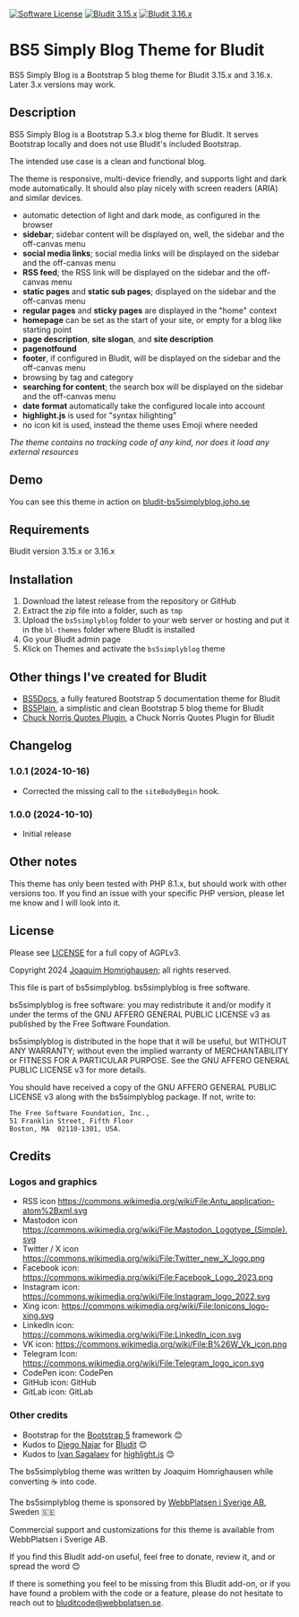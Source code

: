 [![Software License](https://img.shields.io/badge/License-AGPLv3-green.svg?style=flat-square)](LICENSE) [![Bludit 3.15.x](https://img.shields.io/badge/Bludit-3.15.x-blue.svg?style=flat-square)](https://bludit.com) [![Bludit 3.16.x](https://img.shields.io/badge/Bludit-3.16.x-blue.svg?style=flat-square)](https://bludit.com)

# BS5 Simply Blog Theme for Bludit

BS5 Simply Blog is a Bootstrap 5 blog theme for Bludit 3.15.x and 3.16.x. Later 3.x versions may work.

## Description

BS5 Simply Blog is a Bootstrap 5.3.x blog theme for Bludit. It serves Bootstrap locally and does not use Bludit's included Bootstrap.

The intended use case is a clean and functional blog.

The theme is responsive, multi-device friendly, and supports light and dark mode automatically. It should also play nicely with screen readers (ARIA) and similar devices.

* automatic detection of light and dark mode, as configured in the browser
* **sidebar**; sidebar content will be displayed on, well, the sidebar and the off-canvas menu
* **social media links**; social media links will be displayed on the sidebar and the off-canvas menu
* **RSS feed**; the RSS link will be displayed on the sidebar and the off-canvas menu
* **static pages** and **static sub pages**; displayed on the sidebar and the off-canvas menu
* **regular pages** and **sticky pages** are displayed in the "home" context
* **homepage** can be set as the start of your site, or empty for a blog like starting point
* **page description**, **site slogan**, and **site description**
* **pagenotfound**
* **footer**, if configured in Bludit, will be displayed on the sidebar and the off-canvas menu
* browsing by tag and category
* **searching for content**; the search box will be displayed on the sidebar and the off-canvas menu
* **date format** automatically take the configured locale into account
* **highlight.js** is used for "syntax hilighting"
* no icon kit is used, instead the theme uses Emoji where needed

_The theme contains no tracking code of any kind, nor does it load any external resources_

## Demo

You can see this theme in action on [bludit-bs5simplyblog.joho.se](https://bludit-bs5simplyblog.joho.se)

## Requirements

Bludit version 3.15.x or 3.16.x

## Installation

1. Download the latest release from the repository or GitHub
2. Extract the zip file into a folder, such as `tmp`
3. Upload the `bs5simplyblog` folder to your web server or hosting and put it in the `bl-themes` folder where Bludit is installed
4. Go your Bludit admin page
5. Klick on Themes and activate the `bs5simplyblog` theme

## Other things I've created for Bludit

* [BS5Docs](https://bludit-bs5docs.joho.se), a fully featured Bootstrap 5 documentation theme for Bludit
* [BS5Plain](https://bludit-bs5plain.joho.se), a simplistic and clean Bootstrap 5 blog theme for Bludit
* [Chuck Norris Quotes Plugin](https://github.com/joho1968/bludit-chucknorrisquotes), a Chuck Norris Quotes Plugin for Bludit

## Changelog

### 1.0.1 (2024-10-16)
* Corrected the missing call to the `siteBodyBegin` hook.

### 1.0.0 (2024-10-10)
* Initial release

## Other notes

This theme has only been tested with PHP 8.1.x, but should work with other versions too. If you find an issue with your specific PHP version, please let me know and I will look into it.

## License

Please see [LICENSE](LICENSE) for a full copy of AGPLv3.

Copyright 2024 [Joaquim Homrighausen](https://github.com/joho1968); all rights reserved.

This file is part of bs5simplyblog. bs5simplyblog is free software.

bs5simplyblog is free software: you may redistribute it and/or modify it  under
the terms of the GNU AFFERO GENERAL PUBLIC LICENSE v3 as published by the
Free Software Foundation.

bs5simplyblog is distributed in the hope that it will be useful, but WITHOUT
ANY WARRANTY; without even the implied warranty of MERCHANTABILITY or
FITNESS FOR A PARTICULAR PURPOSE. See the GNU AFFERO GENERAL PUBLIC LICENSE
v3 for more details.

You should have received a copy of the GNU AFFERO GENERAL PUBLIC LICENSE v3
along with the bs5simplyblog package. If not, write to:
```
The Free Software Foundation, Inc.,
51 Franklin Street, Fifth Floor
Boston, MA  02110-1301, USA.
```

## Credits

### Logos and graphics

* RSS icon https://commons.wikimedia.org/wiki/File:Antu_application-atom%2Bxml.svg
* Mastodon icon https://commons.wikimedia.org/wiki/File:Mastodon_Logotype_(Simple).svg
* Twitter / X icon https://commons.wikimedia.org/wiki/File:Twitter_new_X_logo.png
* Facebook icon: https://commons.wikimedia.org/wiki/File:Facebook_Logo_2023.png
* Instagram icon: https://commons.wikimedia.org/wiki/File:Instagram_logo_2022.svg
* Xing icon: https://commons.wikimedia.org/wiki/File:Ionicons_logo-xing.svg
* LinkedIn icon: https://commons.wikimedia.org/wiki/File:LinkedIn_icon.svg
* VK icon: https://commons.wikimedia.org/wiki/File:B%26W_Vk_icon.png
* Telegram Icon: https://commons.wikimedia.org/wiki/File:Telegram_logo_icon.svg
* CodePen icon: CodePen
* GitHub icon: GitHub
* GitLab icon: GitLab

### Other credits

* Bootstrap for the [Bootstrap 5](https://getboostrap.com) framework :blush:
* Kudos to [Diego Najar](https://github.com/dignajar) for [Bludit](https://bludit.com) :blush:
* Kudos to [Ivan Sagalaev](https://github.com/isagalaev) for [highlight.js](https://highlightjs.org) :blush:

The bs5simplyblog theme was written by Joaquim Homrighausen while converting :coffee: into code.

The bs5simplyblog theme is sponsored by [WebbPlatsen i Sverige AB](https://webbplatsen.se), Sweden :sweden:

Commercial support and customizations for this theme is available from WebbPlatsen i Sverige AB.

If you find this Bludit add-on useful, feel free to donate, review it, and or spread the word :blush:

If there is something you feel to be missing from this Bludit add-on, or if you have found a problem with the code or a feature, please do not hesitate to reach out to bluditcode@webbplatsen.se.
